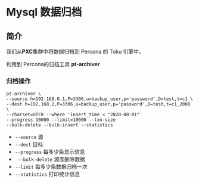 # Mysql 数据归档

## 简介

我们从**PXC**集群中将数据归档到 Percona 的 Toku 引擎中。

利用到 Percona的归档工具 **pt-archiver**

### 归档操作

```shell
pt-archiver \
--source h=192.168.0.1,P=3306,u=backup_user,p='password',D=test,t=c1 \
--dest h=192.168.2,P=3306,u=backup_user,p='password',D=test,t=c1_2008 \
--charset=UTF8 --where 'insert_time < "2020-08-01"'
--progress 10000 --limit=10000 --txn-size 
--bulk-delete --bulk-insert --statistics
```

- `--source` 源
- `--dest` 目标
- `--progress` 每多少条显示信息
- ` --bulk-delete` 源库删除数据
- `--limit` 每多少条数据归档一次
- `--statistics` 打印统计信息

